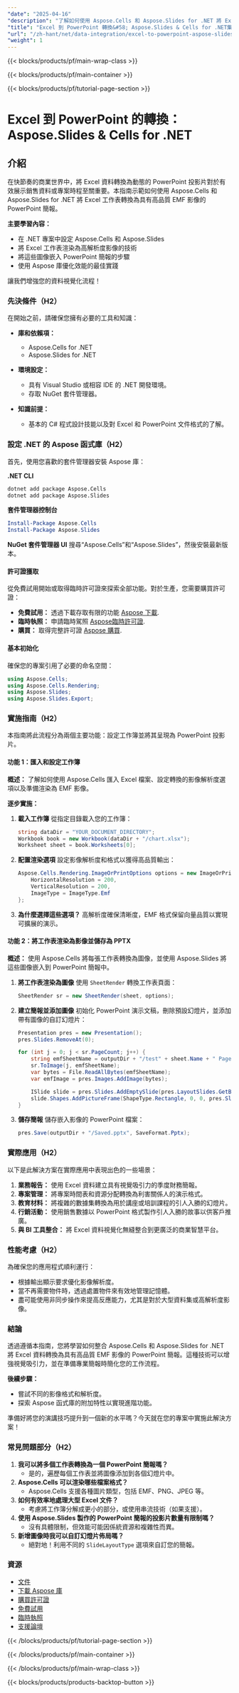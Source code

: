 ```yaml
---
"date": "2025-04-16"
"description": "了解如何使用 Aspose.Cells 和 Aspose.Slides for .NET 將 Excel 電子表格轉換為高品質的 PowerPoint 簡報。立即簡化您的資料整合流程。"
"title": "Excel 到 PowerPoint 轉換&#58; Aspose.Slides & Cells for .NET集成"
"url": "/zh-hant/net/data-integration/excel-to-powerpoint-aspose-slides-cells-net/"
"weight": 1
---
```


{{< blocks/products/pf/main-wrap-class >}}

{{< blocks/products/pf/main-container >}}

{{< blocks/products/pf/tutorial-page-section >}}
# Excel 到 PowerPoint 的轉換：Aspose.Slides & Cells for .NET

## 介紹
在快節奏的商業世界中，將 Excel 資料轉換為動態的 PowerPoint 投影片對於有效展示銷售資料或專案時程至關重要。本指南示範如何使用 Aspose.Cells 和 Aspose.Slides for .NET 將 Excel 工作表轉換為具有高品質 EMF 影像的 PowerPoint 簡報。

**主要學習內容：**
- 在 .NET 專案中設定 Aspose.Cells 和 Aspose.Slides
- 將 Excel 工作表渲染為高解析度影像的技術
- 將這些圖像嵌入 PowerPoint 簡報的步驟
- 使用 Aspose 庫優化效能的最佳實踐

讓我們增強您的資料視覺化流程！

### 先決條件（H2）
在開始之前，請確保您擁有必要的工具和知識：

- **庫和依賴項：**
  - Aspose.Cells for .NET
  - Aspose.Slides for .NET

- **環境設定：**
  - 具有 Visual Studio 或相容 IDE 的 .NET 開發環境。
  - 存取 NuGet 套件管理器。

- **知識前提：**
  - 基本的 C# 程式設計技能以及對 Excel 和 PowerPoint 文件格式的了解。

### 設定 .NET 的 Aspose 函式庫（H2）
首先，使用您喜歡的套件管理器安裝 Aspose 庫：

**.NET CLI**
```bash
dotnet add package Aspose.Cells
dotnet add package Aspose.Slides
```

**套件管理器控制台**
```powershell
Install-Package Aspose.Cells
Install-Package Aspose.Slides
```

**NuGet 套件管理器 UI**
搜尋“Aspose.Cells”和“Aspose.Slides”，然後安裝最新版本。

#### 許可證獲取
從免費試用開始或取得臨時許可證來探索全部功能。對於生產，您需要購買許可證：
- **免費試用：** 透過下載存取有限的功能 [Aspose 下載](https://releases。aspose.com/slides/net/).
- **臨時執照：** 申請臨時駕照 [Aspose臨時許可證](https://purchase。aspose.com/temporary-license/).
- **購買：** 取得完整許可證 [Aspose 購買](https://purchase。aspose.com/buy).

#### 基本初始化
確保您的專案引用了必要的命名空間：
```csharp
using Aspose.Cells;
using Aspose.Cells.Rendering;
using Aspose.Slides;
using Aspose.Slides.Export;
```

### 實施指南（H2）
本指南將此流程分為兩個主要功能：設定工作簿並將其呈現為 PowerPoint 投影片。

#### 功能 1：匯入和設定工作簿
**概述：**
了解如何使用 Aspose.Cells 匯入 Excel 檔案、設定轉換的影像解析度選項以及準備渲染為 EMF 影像。

**逐步實施：**
1. **載入工作簿**
   從指定目錄載入您的工作簿：
   ```csharp
   string dataDir = "YOUR_DOCUMENT_DIRECTORY";
   Workbook book = new Workbook(dataDir + "/chart.xlsx");
   Worksheet sheet = book.Worksheets[0];
   ```
2. **配置渲染選項**
   設定影像解析度和格式以獲得高品質輸出：
   ```csharp
   Aspose.Cells.Rendering.ImageOrPrintOptions options = new ImageOrPrintOptions {
       HorizontalResolution = 200,
       VerticalResolution = 200,
       ImageType = ImageType.Emf
   };
   ```
3. **為什麼選擇這些選項？**
   高解析度確保清晰度，EMF 格式保留向量品質以實現可擴展的演示。

#### 功能 2：將工作表渲染為影像並儲存為 PPTX
**概述：**
使用 Aspose.Cells 將每張工作表轉換為圖像，並使用 Aspose.Slides 將這些圖像嵌入到 PowerPoint 簡報中。
1. **將工作表渲染為圖像**
   使用 `SheetRender` 轉換工作表頁面：
   ```csharp
   SheetRender sr = new SheetRender(sheet, options);
   ```
2. **建立簡報並添加圖像**
   初始化 PowerPoint 演示文稿，刪除預設幻燈片，並添加帶有圖像的自訂幻燈片：
   ```csharp
   Presentation pres = new Presentation();
   pres.Slides.RemoveAt(0);

   for (int j = 0; j < sr.PageCount; j++) {
       string emfSheetName = outputDir + "/test" + sheet.Name + " Page" + (j + 1) + ".out.emf";
       sr.ToImage(j, emfSheetName);
       var bytes = File.ReadAllBytes(emfSheetName);
       var emfImage = pres.Images.AddImage(bytes);

       ISlide slide = pres.Slides.AddEmptySlide(pres.LayoutSlides.GetByType(SlideLayoutType.Blank));
       slide.Shapes.AddPictureFrame(ShapeType.Rectangle, 0, 0, pres.SlideSize.Size.Width, pres.SlideSize.Size.Height, emfImage);
   }
   ```
3. **儲存簡報**
   儲存嵌入影像的 PowerPoint 檔案：
   ```csharp
   pres.Save(outputDir + "/Saved.pptx", SaveFormat.Pptx);
   ```

### 實際應用（H2）
以下是此解決方案在實際應用中表現出色的一些場景：
1. **業務報告：** 使用 Excel 資料建立具有視覺吸引力的季度財務簡報。
2. **專案管理：** 將專案時間表和資源分配轉換為利害關係人的演示格式。
3. **教育材料：** 將複雜的數據集轉換為用於講座或培訓課程的引人入勝的幻燈片。
4. **行銷活動：** 使用銷售數據以 PowerPoint 格式製作引人入勝的故事以供客戶推廣。
5. **與 BI 工具整合：** 將 Excel 資料視覺化無縫整合到更廣泛的商業智慧平台。

### 性能考慮（H2）
為確保您的應用程式順利運行：
- 根據輸出顯示要求優化影像解析度。
- 當不再需要物件時，透過處置物件來有效地管理記憶體。
- 盡可能使用非同步操作來提高反應能力，尤其是對於大型資料集或高解析度影像。

### 結論
透過遵循本指南，您將學習如何整合 Aspose.Cells 和 Aspose.Slides for .NET 將 Excel 資料轉換為具有高品質 EMF 影像的 PowerPoint 簡報。這種技術可以增強視覺吸引力，並在準備專業簡報時簡化您的工作流程。

**後續步驟：**
- 嘗試不同的影像格式和解析度。
- 探索 Aspose 函式庫的附加特性以實現進階功能。

準備好將您的演講技巧提升到一個新的水平嗎？今天就在您的專案中實施此解決方案！

### 常見問題部分（H2）
1. **我可以將多個工作表轉換為一個 PowerPoint 簡報嗎？**
   - 是的，遍歷每個工作表並將圖像添加到各個幻燈片中。
2. **Aspose.Cells 可以渲染哪些檔案格式？**
   - Aspose.Cells 支援各種圖片類型，包括 EMF、PNG、JPEG 等。
3. **如何有效率地處理大型 Excel 文件？**
   - 考慮將工作簿分解成更小的部分，或使用串流技術（如果支援）。
4. **使用 Aspose.Slides 製作的 PowerPoint 簡報的投影片數量有限制嗎？**
   - 沒有具體限制，但效能可能因係統資源和複雜性而異。
5. **新增圖像時我可以自訂幻燈片佈局嗎？**
   - 絕對地！利用不同的 `SlideLayoutType` 選項來自訂您的簡報。

### 資源
- [文件](https://reference.aspose.com/slides/net/)
- [下載 Aspose 庫](https://releases.aspose.com/slides/net/)
- [購買許可證](https://purchase.aspose.com/buy)
- [免費試用](https://releases.aspose.com/slides/net/)
- [臨時執照](https://purchase.aspose.com/temporary-license/)
- [支援論壇](https://forum.aspose.com/c/slides/11)

{{< /blocks/products/pf/tutorial-page-section >}}

{{< /blocks/products/pf/main-container >}}

{{< /blocks/products/pf/main-wrap-class >}}

{{< blocks/products/products-backtop-button >}}